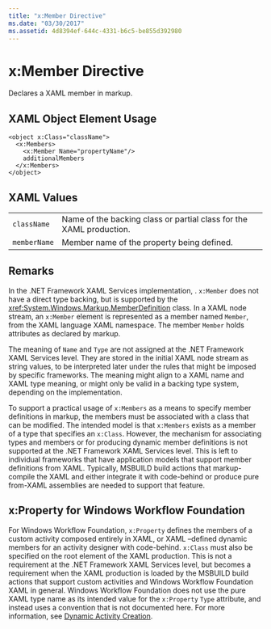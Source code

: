 ```yaml
---
title: "x:Member Directive"
ms.date: "03/30/2017"
ms.assetid: 4d8394ef-644c-4331-b6c5-be855d392980
---
```

# x:Member Directive
Declares a XAML member in markup.  

## XAML Object Element Usage  

```  
<object x:Class="className">  
  <x:Members>  
    <x:Member Name="propertyName"/>  
    additionalMembers  
  </x:Members>  
</object>  
```  

## XAML Values  


|||  
|-|-|  
|`className`|Name of the backing class or partial class for the XAML production.|  
|`memberName`|Member name of the property being defined.|  

## Remarks  
 In the .NET Framework XAML Services implementation, . `x:Member` does not have a direct type backing, but is supported by the <xref:System.Windows.Markup.MemberDefinition> class. In a XAML node stream, an `x:Member` element is represented as a member named `Member`, from the XAML language XAML namespace. The member `Member` holds attributes as declared by markup.  

 The meaning of `Name` and `Type` are not assigned at the .NET Framework XAML Services level. They are stored in the initial XAML node stream as string values, to be interpreted later under the rules that might be imposed by specific frameworks. The meaning might align to a XAML name and XAML type meaning, or might only be valid in a backing type system, depending on the implementation.  

 To support a practical usage of `x:Members` as a means to specify member definitions in markup, the members must be associated with a class that can be modified. The intended model is that `x:Members` exists as a member of a type that specifies an `x:Class`. However, the mechanism for associating types and members or for producing dynamic member definitions is not supported at the .NET Framework XAML Services level. This is left to individual frameworks that have application models that support member definitions from XAML. Typically, MSBUILD build actions that markup-compile the XAML and either integrate it with code-behind or produce pure from-XAML assemblies are needed to support that feature.  

## x:Property for Windows Workflow Foundation  
 For Windows Workflow Foundation, `x:Property` defines the members of a custom activity composed entirely in XAML, or XAML –defined dynamic members for an activity designer with code-behind. `x:Class` must also be specified on the root element of the XAML production. This is not a requirement at the .NET Framework XAML Services level, but becomes a requirement when the XAML production is loaded by the MSBUILD build actions that support custom activities and Windows Workflow Foundation XAML in general. Windows Workflow Foundation does not use the pure XAML type name as its intended value for the `x:Property` `Type` attribute, and instead uses a convention that is not documented here. For more information, see [Dynamic Activity Creation](http://msdn.microsoft.com/library/dd807392.aspx).

